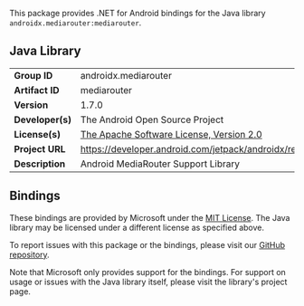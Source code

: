 This package provides .NET for Android bindings for the Java library `androidx.mediarouter:mediarouter`.

## Java Library

| | |
|-|-|
| **Group ID** | androidx.mediarouter |
| **Artifact ID** | mediarouter |
| **Version** | 1.7.0 |
| **Developer(s)** | The Android Open Source Project |
| **License(s)** | [The Apache Software License, Version 2.0](http://www.apache.org/licenses/LICENSE-2.0.txt) |
| **Project URL** | https://developer.android.com/jetpack/androidx/releases/mediarouter#1.7.0 |
| **Description** | Android MediaRouter Support Library |

## Bindings

These bindings are provided by Microsoft under the [MIT License](https://opensource.org/licenses/MIT). The Java
library may be licensed under a different license as specified above.

To report issues with this package or the bindings, please visit our [GitHub repository](https://aka.ms/android-libraries).

Note that Microsoft only provides support for the bindings. For support on
usage or issues with the Java library itself, please visit the library's project page.
